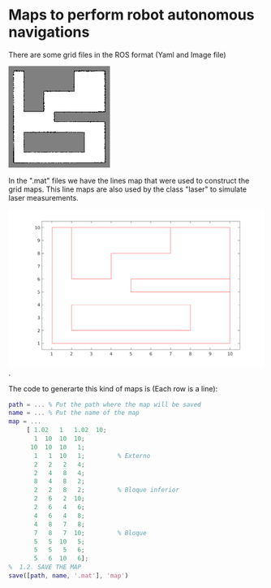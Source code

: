 # Maps to perform robot autonomous navigations
There are some grid files in the ROS format (Yaml and Image file)

![Alt text](map_01e.png?raw=true "Title")

In the ".mat" files we have the lines map that were used to
construct the grid maps. 
This line maps are also used by the class "laser" to simulate
laser measurements.

![Alt text](map_01.png?raw=true "Title").

The code to generarte this kind of maps is (Each row is a line):

```Matlab
path = ... % Put the path where the map will be saved
name = ... % Put the name of the map
map = ...
     [ 1.02   1   1.02  10;
       1  10  10  10;
      10  10  10   1;
       1   1  10   1;         % Externo
       2   2   2   4;
       2   4   8   4;
       8   4   8   2;
       2   2   8   2;         % Bloque inferior
       2   6   2  10;
       2   6   4   6;
       4   6   4   8;
       4   8   7   8;
       7   8   7  10;         % Bloque
       5   5  10   5;
       5   5   5   6;
       5   6  10   6];
%  1.2. SAVE THE MAP            
save([path, name, '.mat'], 'map')
```

